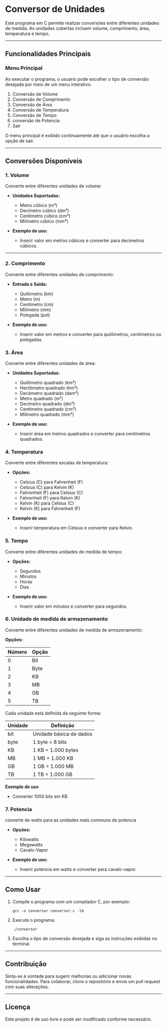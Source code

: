# Conversor de Unidades

Este programa em C permite realizar conversões entre diferentes unidades de medida. As unidades cobertas incluem volume, comprimento, área, temperatura e tempo.

---

## Funcionalidades Principais

### Menu Principal
Ao executar o programa, o usuário pode escolher o tipo de conversão desejada por meio de um menu interativo:

1. Conversão de Volume
2. Conversão de Comprimento
3. Conversão de Área
4. Conversão de Temperatura
5. Conversão de Tempo
6. conversão de Potencia
11. Sair

O menu principal é exibido continuamente até que o usuário escolha a opção de sair.

---

## Conversões Disponíveis

### 1. Volume
Converte entre diferentes unidades de volume:

- **Unidades Suportadas:**
  - Metro cúbico (m³)
  - Decímetro cúbico (dm³)
  - Centímetro cúbico (cm³)
  - Milímetro cúbico (mm³)

- **Exemplo de uso:**
  - Inserir valor em metros cúbicos e converter para decímetros cúbicos.

---
### 2. Comprimento
Converte entre diferentes unidades de comprimento:

- **Entrada e Saída:**
  - Quilômetro (km)
  - Metro (m)
  - Centímetro (cm)
  - Milímetro (mm)
  - Polegada (pol)

- **Exemplo de uso:**
  - Inserir valor em metros e converter para quilômetros, centímetros ou polegadas.

### 3. Área
Converte entre diferentes unidades de área:

- **Unidades Suportadas:**
  - Quilômetro quadrado (km²)
  - Hectômetro quadrado (hm²)
  - Decâmetro quadrado (dam²)
  - Metro quadrado (m²)
  - Decímetro quadrado (dm²)
  - Centímetro quadrado (cm²)
  - Milímetro quadrado (mm²)

- **Exemplo de uso:**
  - Inserir área em metros quadrados e converter para centímetros quadrados.

### 4. Temperatura
Converte entre diferentes escalas de temperatura:

- **Opções:**
  - Celsius (C) para Fahrenheit (F)
  - Celsius (C) para Kelvin (K)
  - Fahrenheit (F) para Celsius (C)
  - Fahrenheit (F) para Kelvin (K)
  - Kelvin (K) para Celsius (C)
  - Kelvin (K) para Fahrenheit (F)

- **Exemplo de uso:**
  - Inserir temperatura em Celsius e converter para Kelvin.

### 5. Tempo
Converte entre diferentes unidades de medida de tempo:

- **Opções:**
  - Segundos
  - Minutos
  - Horas
  - Dias


- **Exemplo de uso:**
  - Inserir valor em minutos e converter para segundos.

### 6. Unidade de medida de armazenamento
Converte entre diferentes unidades de medida de armazenamento:

**Opções:**

| Número | Opção |
|--------|-------|
| 0      | Bit   |
| 1      | Byte  |
| 2      | KB    |
| 3      | MB    |
| 4      | GB    |
| 5      | TB    |

Cada unidade está definida da seguinte forma:

| Unidade | Definição           |
|---------|---------------------|
| bit     | Unidade básica de dados |
| byte    | 1 byte = 8 bits     |
| KB      | 1 KB = 1.000 bytes  |
| MB      | 1 MB = 1.000 KB     |
| GB      | 1 GB = 1.000 MB     |
| TB      | 1 TB = 1.000 GB               |

**Exemplo de uso**
  - Converter 1000 bits em KB

### 7. Potencia 
converte de watts para as unidades mais communs de potencia 

- **Opções:**
  - Kilowatts
  - Megawatts
  - Cavalo-Vapor

- **Exemplo de uso:**
  - Inserir potencia em watts e converter para cavalo-vapor.
---

## Como Usar
1. Compile o programa com um compilador C, por exemplo:
   ```
   gcc -o conversor conversor.c -lm
   ```
2. Execute o programa:
   ```
   ./conversor
   ```
3. Escolha o tipo de conversão desejada e siga as instruções exibidas no terminal.

---

## Contribuição
Sinta-se à vontade para sugerir melhorias ou adicionar novas funcionalidades. Para colaborar, clone o repositório e envie um pull request com suas alterações.

---

## Licença
Este projeto é de uso livre e pode ser modificado conforme necessário.


